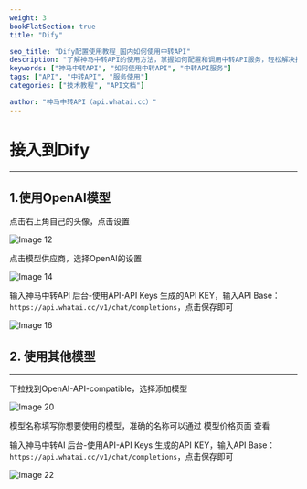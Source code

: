 ```yaml
---
weight: 3
bookFlatSection: true
title: "Dify"

seo_title: "Dify配置使用教程_国内如何使用中转API"
description: "了解神马中转API的使用方法，掌握如何配置和调用中转API服务，轻松解决接口调用难题。"
keywords: ["神马中转API", "如何使用中转API", "中转API服务"]
tags: ["API", "中转API", "服务使用"]
categories: ["技术教程", "API文档"]

author: "神马中转API（api.whatai.cc）"
---
```


# 接入到Dify
---

## 1.使用OpenAI模型
点击右上角自己的头像，点击设置

![Image 12](https://pic2.imgdd.cc/item/68cd0337fcdff65483031291.png)


点击模型供应商，选择OpenAI的设置

![Image 14](https://pic2.imgdd.cc/item/68cd0351fcdff654830312b1.png)



输入神马中转API 后台-使用API-API Keys 生成的API KEY，输入API Base：`https://api.whatai.cc/v1/chat/completions`，点击保存即可

![Image 16](https://pic2.imgdd.cc/item/68cd0399fcdff65483031318.png)




## 2. 使用其他模型
---

下拉找到OpenAI-API-compatible，选择添加模型

![Image 20](https://pic2.imgdd.cc/item/68cd03ecfcdff654830313a8.png)


模型名称填写你想要使用的模型，准确的名称可以通过 模型价格页面 查看

输入神马中转AI 后台-使用API-API Keys 生成的API KEY，输入API Base：`https://api.whatai.cc/v1/chat/completions`，点击保存即可

![Image 22](https://pic2.imgdd.cc/item/68cd041afcdff654830313ea.png)

